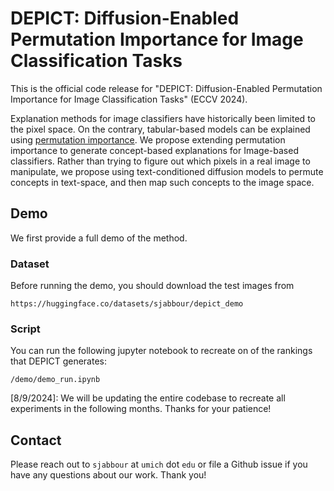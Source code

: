 # DEPICT: Diffusion-Enabled Permutation Importance for Image Classification Tasks

This is the official code release for "DEPICT: Diffusion-Enabled Permutation Importance for Image Classification Tasks" (ECCV 2024). 

Explanation methods for image classifiers have historically been limited to the pixel space. On the contrary, tabular-based models can be explained using [permutation importance](https://scikit-learn.org/stable/modules/permutation_importance.html). We propose extending permutation importance to generate concept-based explanations for Image-based classifiers. Rather than trying to figure out which pixels in a real image to manipulate, we propose using text-conditioned diffusion models to permute concepts in text-space, and then map such concepts to the image space. 

## Demo 

We first provide a full demo of the method. 


### Dataset 

Before running the demo, you should download the test images from 

```
https://huggingface.co/datasets/sjabbour/depict_demo
```

### Script 

You can run the following jupyter notebook to recreate on of the rankings that DEPICT generates: 

```
/demo/demo_run.ipynb
```

[8/9/2024]: We will be updating the entire codebase to recreate all experiments in the following months. Thanks for your patience!  


## Contact 

Please reach out to `sjabbour` at `umich` dot `edu` or file a Github issue if you have any questions about our work. Thank you! 